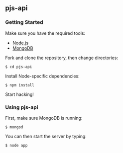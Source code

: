 ## pjs-api

### Getting Started
Make sure you have the required tools:
* [Node.js](http://nodejs.org/)
* [MongoDB](http://www.mongodb.org/)

Fork and clone the repository, then change directories:
```
$ cd pjs-api
```

Install Node-specific dependencies:
```
$ npm install
```

Start hacking!

### Using pjs-api
First, make sure MongoDB is running:
```
$ mongod
```

You can then start the server by typing:
```
$ node app
```

